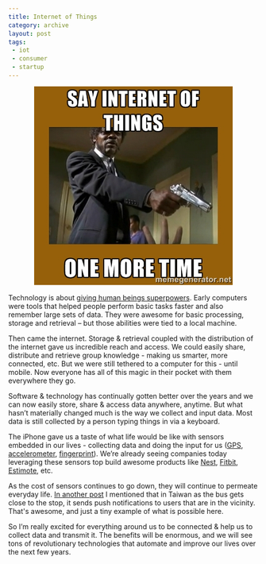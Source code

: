 ```yaml
---
title: Internet of Things
category: archive
layout: post
tags:
 - iot
 - consumer
 - startup
---
```


<p align="center">
  <img src="/images/iot.jpg" />
</p>

Technology is about [giving human beings superpowers](https://medium.com/according-to-pmarca/how-new-technologies-enhance-human-capabilities-a4de8e4beeac). Early computers were tools that helped people perform basic tasks faster and also remember large sets of data. They were awesome for basic processing, storage and retrieval – but those abilities were tied to a local machine. 

Then came the internet. Storage & retrieval coupled with the distribution of the internet gave us incredible reach and access. We could easily share, distribute and retrieve group knowledge - making us smarter, more connected, etc. But we were still tethered to a computer for this - until mobile. Now everyone has all of this magic in their pocket with them everywhere they go.

Software & technology has continually gotten better over the years and we can now easily store, share & access data anywhere, anytime. But what hasn’t materially changed much is the way we collect and input data. Most data is still collected by a person typing things in via a keyboard.

The iPhone gave us a taste of what life would be like with sensors embedded in our lives - collecting data and doing the input for us ([GPS](http://www.slideshare.net/socialtech/20-hot-locationbased-apps-and-services-you-should-know-about-12841489), [accelerometer](http://lifehacker.com/the-best-apps-that-use-your-phones-boring-features-in-710672640), [fingerprint](http://www.macworld.com/article/2455474/open-sesame-how-ios-8-will-unlock-touch-ids-power.html)). We’re already seeing companies today leveraging these sensors top build awesome products like [Nest](https://nest.com/), [Fitbit](http://www.fitbit.com/), [Estimote](http://estimote.com/), etc. 

As the cost of sensors continues to go down, they will continue to permeate everyday life. [In another post](http://chrisyin.com/2014/03/12/taiwan-workcation/) I mentioned that in Taiwan as the bus gets close to the stop, it sends push notifications to users that are in the vicinity. That's awesome, and just a tiny example of what is possible here.

So I’m really excited for everything around us to be connected & help us to collect data and transmit it. The benefits will be enormous, and we will see tons of revolutionary technologies that automate and improve our lives over the next few years.
